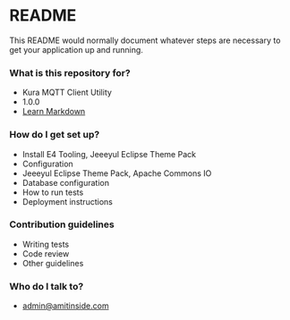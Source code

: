 # README #

This README would normally document whatever steps are necessary to get your application up and running.

### What is this repository for? ###

* Kura MQTT Client Utility
* 1.0.0
* [Learn Markdown](https://bitbucket.org/tutorials/markdowndemo)

### How do I get set up? ###

* Install E4 Tooling, Jeeeyul Eclipse Theme Pack
* Configuration
* Jeeeyul Eclipse Theme Pack, Apache Commons IO
* Database configuration
* How to run tests
* Deployment instructions

### Contribution guidelines ###

* Writing tests
* Code review
* Other guidelines

### Who do I talk to? ###

* admin@amitinside.com